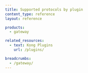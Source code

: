 ```yaml
---
title: Supported protocols by plugin
content_type: reference
layout: reference

products:
  - gateway

related_resources:
  - text: Kong Plugins
    url: /plugins/

breadcrumbs:
  - /gateway/
---
```

